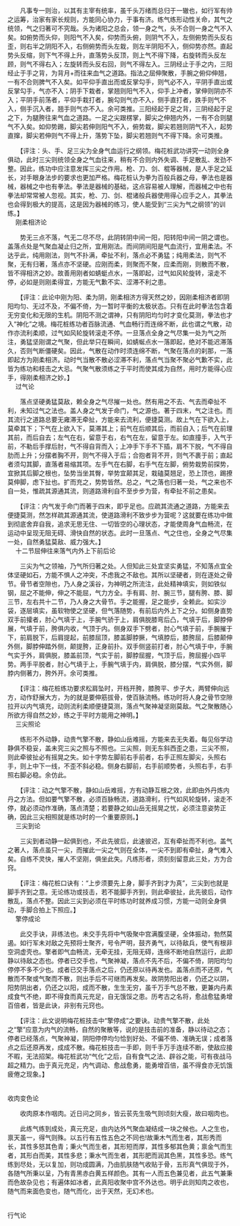 <!-- { "loadSidebar": true } -->
　　凡事专一则治，以其有主宰有统率，虽千头万绪而总归于一辙也，如行军有帅之运筹，治家有家长规则，方能同心协力，于事有济。练气练形动性关命，其气之统领，气之归著可不究哉。头为诸阳之总会，领一身之气，头不合则一身之气不入矣。如俯势而头仰，则阳气不入矣，仰势而头俯，则阴气不入，左侧俯势而头反右歪，则右半之阴阳不入，右侧俯势而头左栽，则左半阴阳不入，侧仰势亦然。直起势头反缩，则下气不得上升，直落势头反顶，则上气不得下降，右旋转而头反左顾，则气不得右入；左旋转而头反右回，则气不得左入。三阴经止于手之内，三阳经止于手之背，为背月+而往来血气之道路。指法之屈伸聚散，手腕之俯仰伸翘，一有不合则脾气不入矣。如平仰手直出而或反掌勾手，则气必不入，平阴手直出或反掌勾手，气亦不入；阴手下栽者，掌翘则阳气不入，仰手上冲者，掌伸则阴亦不入；平阴手前荡者，平仰手栽打者，腕勾则气亦不入，侧手直打者，跌手则气不入，侧手沉入者，翘手则气亦不入。余可类推。三阳经起于足之背，三阴经起于足之下，为腿胯往来气血之道路。一足之尖跟楞掌，脚尖之伸翘内外，一有不合则腿气不入矣。如仰势踢，脚尖若伸则阳气不入，俯势栽，脚尖若翘则阴气不入，起势直撺，脚尖若伸则气不得上升，落势下坠，脚尖若翘则气不得下降。余可类推。　 

　　【评注：头、手、足三尖为全身气血运行之纲领。梅花桩武功讲究一动则全身俱动，此时三尖则统领全身之气血往来，稍有不合则内外失调、手足散乱、发劲不整。因此，练功中应注意发挥三尖之作用。枪、刀、剑、棍等器械，是人手足之延长，对手眼身法步的要求也更加严格。梅花桩认为拳为百般兵器之母，拳法也是器械，器械之中也有拳法。拳法是器械的基础，这点容易被人理解，而器械之中也有拳法却常常被人忽视。其实，枪、刀、剑、棍诸般兵器使用得心应手之人，其拳法也会得到极大的提高，这是因为器械的练习，使人能受到“三尖为气之纲领”的训练。】  
　 
刚柔相济论

　　势无三点不落，气无二尽不尽，此阴转阴中间一阳，阳转阳中间一阴之谓也。盖落点处是气聚血凝止归之所，宜用刚法。而间阴间阳是气血流行，宜用柔法。不达乎此，纯用刚法，则气不扑满，牵扯不利，落点必不勇猛；纯用柔法，则气不聚，无有归著，落点亦不坚硬。应刚而柔，则聚而不聚，应柔而刚，则散而不散，皆不得相济之妙。故善用刚者如蜻蜓点水，一落即起，过气如风轮旋转，滚走不停，必如是则刚柔得宜，方能无气歉不实、涩滞不利之患。

　　【评注：此论中刚为阳、柔为阴，刚柔相济方得天然之妙，因刚柔相济者即阴阳均匀、无过不及，不偏不倚，为一暂时平衡的太极状态。只有在此时拳法包含着无穷变化和无限的生机。阴阳不测之谓神，只有阴阳均匀时才变化莫测，拳法也才入“神化”之境。梅花桩练功者百脉流通、气血畅行而连绵不断，此也谓之气散，动作亦流利柔顺，过气如风轮旋转滚走不停。一旦落点全身之气尽集一处为气之所注，勇猛坚刚谓之气聚，但此举只在瞬间，如蜻蜒点水一落即起，绝对不能迟滞落久，否则气断僵硬矣。因此，气散在动作时须连绵不断，气聚在落点的刹那，一落即起方为刚柔相济。动时气当散不散必涩滞不利，落点气当聚不聚必气歉不实，此皆为练功和枝击之大忌。气聚气散须练之于平时而使其成为自然，用时方能得心应手，得刚柔相济之妙。】  
　 
过气论

　　落点坚硬勇猛莫敌，赖全身之气尽摧一处也。然有用之不去、气去而牵扯不利，未知过气之法也。盖人身之气发于命门，气之源也。著于四末，气之注也。而其流行之道路总要无雍滞无牵扯，方能来去流利，便捷莫测。故上气在下欲入上，莫牵其下；下气在上欲入下，莫滞其上；前气在后顺其后，而前自入；后气在前理其前，而后自去；左气在右，留意于右，右气在左，留意于左。如直撞手，入气于前，不勒后手撑后肘，气不得自背而入；上冲手下手不下插，肩不下脱，气不得自肋而上升；分摆者胸不开，则气不得入于后；合抱者背不开，则气不裹于前；直起者须勾其脚，直落者易缩其项。左手气在右脚，右手气在左脚，俯势栽势前探势，宜掀其后脚之根也，坠势当坐其臀，举势宜颠其足，栽磕莫翘足，恐上顶也，踢撩莫伸脚，虑下扯也。扩而充之，势势皆然。总之，气之落也归著一处，气之来也不自一处，惟疏其源通其流，则道路滑利自不至步步为营，有牵扯不前之患矣。

　　【评注：内气发于命门而著于四末，即乎足也。应疏其流通之道路，方能来去便捷莫测，然怎样疏其源通其流，使道路滑利不致步步为营呢？这就要在练功中做到彻底舍弃自我，追求无思无住、一切皆空的心理状态，才能使周身气血畅流，在运动中呈现无阻无碍、滑快自然的状态。此时一旦落点、气之住也，全身之气尽集一处，自然勇猛莫敌、威力强大。】  
　 
十二节屈伸往来落气内外上下前后论

　　三尖为气之领袖，乃气所归著之处。人但知此三处宜坚实勇猛，不知落点宜全体坚硬如石，方能不惧人之冲突，不虑我之不敌也。其所以坚硬者，则在逐处之骨节。骨节者空隙也，乃人身之溪谷，为神明之所流注，此处精神填实，则如铁似钢，屈之不能伸，伸之不能屈，气力方全。手有肩、肘、腕三节，腿有胯、膝、脚三节，左右共十二节，乃人身之大骨节。手之能握，足之能步，全赖此。如实沙袋，逐层填实，虽软物使之坚硬，但气落随势，有前后内外上下之分。如侧身直势双手前攉者，肘心气填于上，手腕气骄于上，肩俱脱膝弯后凸，气填于后，脚脖伸展，气填于前，胯俱内收，气顶于内。侧身双手下劈者，肘心气填于前，手腕摧于下，前肩脱下，后肩提起，前膝屈顶，膝盖脚脖撅，气填脖后，膝胯屈，后膝颠伸外侧，脚脖伸踏外侧，颠提胯，正身前扑。双手侧竖前打者，肘心气填于中，手腕气实于外，肩俱脱，膝盖前顶，气实于前，脚脖屈握，气顶于后，胯屈握小四平势。两手平脱者，肘心气填于上，手腕气填于内，肩俱脱，膝分摆，气实外侧，脚脖内侧著力，胯外开。余可类推。

　　【评注：梅花桩练功要求松肩坠时，开档开胯，膝胯平、步子大，两臂伸向远方，动作舒展大方，为的就是要伸筋拔骨，使百脉流畅。练功时将人身之骨节空隙拉开以内气填充，动则流利柔顺便捷莫测，落点气聚神凝坚刚莫敌。气之聚散随心所欲方得自然之妙，练之于平时方能用之神明。】  
　 
三尖照论

　　练形不外动静，动贵气擎不散，静如山岳难摇，方能来去无失着。每见俗学动静俱不稳妥，盖未究三尖之照与不照也。三尖照，则无东斜西歪之患，三尖不照，则此牵彼扯必有摇晃之失。如十字势左脚前右手前者，右手正照左脚尖，头照右手，则上中下一线，不歪不斜必稳。侧身右脚前，右手前顺势者，头照右手，右手照右脚必稳。余仿此。

　　【评注：动之气擎不散，静如山岳难摇，方有动静互根之效，此即由外丹炼内丹之方法。但如要气擎不散，必须百脉畅流，道路滑利，行气如风轮旋转，滚走不停，就必须动作准确，落点清楚；若要静之如山岳无摇晃之忧，必须注意姿势正确，因此三尖相照就是练功时的一个重要原则。】  
　 
三尖到论

　　三尖到者动静一起俱到也，不此先彼后，此速彼迟，互有牵扯而不利也。盖气之著人，落点虽只一尖，而摧此一尖之气则在全体，一尖不到即有牵扯，身气难入矣。自练不灵快，摧人不坚刚，俱坐此失。凡练形者，须刻刻留意此三处，方为合窍。

　　【评注：梅花桩口诀有：“上步须要先上身，脚手齐到才为真”，三尖到也就是脚手齐到之意。无论练功或技击，若不能脚手齐到，则此牵彼扯，此先彼后，动作散乱，落点不整。因此三尖到必须在平时练功时就养成习惯，方能一动则全身俱动，手脚合拍上下照应。】  
　 
擎停成论

　　此交手诀，非练法也。未交手先将中气吸聚中宫满腹坚硬，全体振动，勃然莫遏。如行军未对敌之先预将士聚齐，号令严明，鼓齐勇气，以待敌兵，使气有根非空洞虚壳也。擎者即气血畅流，无牵无挂，无阻无碍，连绵不断地自然运行，此即静以待敌之态也。停者已交手也，气聚神凝，落点不先不后，不偏不倚，阴阳均匀停停不多不少也。成者已交手落点之后，仍还原以待再发也。盖落点而不还原，气散而不聚或气聚而不散，则出手后不可继而再发矣。故阴势阳出者，仍还之以阴，阳势阴出者，仍还之以阳，成而不散，生生无穷，虽千万手气总不散，更兼内丹素成食气不绝，即不得食而真元充足，自无饿馁之患。历考古之名将，愈战愈猛勇增百倍者，皆是此诀，非别有元窍也。

　　【评注：此文说明梅花桩技击中“擎停成”之要诀。动贵气擎不散，此处之“擎”应意为内气的流畅，自然的聚散等，说的是技击前的准备，静以待动之态；停者已经落点，气聚神凝，阴阳停停均匀恰到好处、不偏不倚、准确无误；成者落点之后还原再发，成成不散。梅花桩技击一手即，则千手万手连续不断，使敌应接不暇，无法招架。梅花桩武功“气化”之后，自有食气之法、辟谷之能，可有夜战马超之精力。由于真元充足，内气调动、愈战愈勇，能勇增百倍，虽不得食亦无饥饿疲倦之现象。】  
　 

收肉变色论

　　收肉原本作咽肉。近日问之同乡，皆云苌先生吸气则顷刻大瘦，故曰咽肉也。

　　此练气练到成处，真元充足，由内达外气聚血凝结成一块之候也。人之生也，禀天虽一，得气则殊。以五行有五性五色之不同也!故秉木气而生者，其形秀而长，其性多怒其色青；秉火气而生者，其形短而厚，其性多郁其色黄；禀金气而生者，其形白而美，其性多悲；秉水气而生者，其形肥而润其色黑，其性多恐。练气练到尽处，无以复加，则功成圆满，乃由肌肤随气收贴于骨，五形真气俱现于外，各随气所秉以呈，乃有青黑赤白黄五样颜色。其有一人而五色兼见者，此五气兼秉而色故杂见也；有遍体如冰者，此真阳收聚中宫不外达也。明乎此则知肉之收也，随气而来面色变也，随气而化，出于天然，无幻术也。  
　 

行气论


